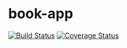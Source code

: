 # book-app
[![Build Status](https://travis-ci.org/chegehigi/book-app.svg?branch=master)](https://travis-ci.org/chegehigi/book-app)
[![Coverage Status](https://coveralls.io/repos/github/chegehigi/book-app/badge.svg?branch=master)](https://coveralls.io/github/chegehigi/book-app?branch=master)
